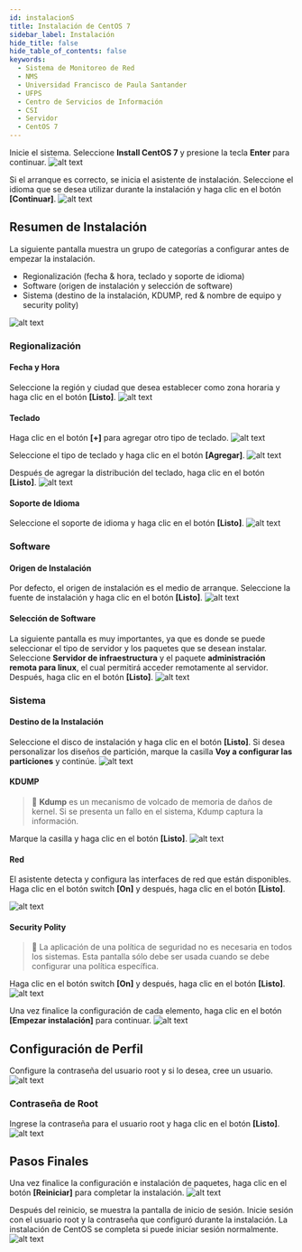 ```yaml
---
id: instalacionS
title: Instalación de CentOS 7
sidebar_label: Instalación
hide_title: false
hide_table_of_contents: false
keywords:
  - Sistema de Monitoreo de Red
  - NMS
  - Universidad Francisco de Paula Santander
  - UFPS
  - Centro de Servicios de Información
  - CSI
  - Servidor
  - CentOS 7
---
```

Inicie el sistema. Seleccione **Install CentOS 7** y presione la tecla **Enter** para continuar.
![alt text](../img/centos1.png)

Si el arranque es correcto, se inicia el asistente de instalación.
Seleccione el idioma que se desea utilizar durante la instalación y haga clic en el botón **[Continuar]**.
![alt text](../img/centos2.png)

## Resumen de Instalación
La siguiente pantalla muestra un grupo de categorías a configurar antes de empezar la instalación.
- Regionalización (fecha & hora, teclado y soporte de idioma)
- Software (origen de instalación y selección de software)
- Sistema (destino de la instalación, KDUMP, red & nombre de equipo y security polity)

![alt text](../img/centos3.png)

### Regionalización
#### Fecha y Hora
Seleccione la región y ciudad que desea establecer como zona horaria y haga clic en el botón **[Listo]**.
![alt text](../img/centos3.1.png)

#### Teclado
Haga clic en el botón **[+]** para agregar otro tipo de teclado.
![alt text](../img/centos3.3.png)

Seleccione el tipo de teclado y haga clic en el botón **[Agregar]**.
![alt text](../img/centos3.2.png)

Después de agregar la distribución del teclado, haga clic en el botón **[Listo]**.
![alt text](../img/centos3.3.png)

#### Soporte de Idioma
Seleccione el soporte de idioma y haga clic en el botón **[Listo]**.
![alt text](../img/centos3.4.png)

### Software
#### Origen de Instalación
Por defecto, el origen de instalación es el medio de arranque. Seleccione la fuente de instalación y haga clic en el botón **[Listo]**.
![alt text](../img/centos3.5.png)

#### Selección de Software
La siguiente pantalla es muy importantes, ya que es donde se puede seleccionar el tipo de servidor y los paquetes que se desean instalar. Seleccione **Servidor de infraestructura** y el paquete **administración remota para linux**, el cual permitirá acceder remotamente al servidor. Después, haga clic en el botón **[Listo]**.
![alt text](../img/centos3.6.png)

### Sistema
#### Destino de la Instalación
Seleccione el disco de instalación y haga clic en el botón **[Listo]**. Si desea personalizar los diseños de partición, marque la casilla **Voy a configurar las particiones** y continúe.
![alt text](../img/centos3.7.png)

#### KDUMP
> :pushpin: **Kdump** es un mecanismo de volcado de memoria de daños de kernel. Si se presenta un fallo en el sistema, Kdump captura la información.

Marque la casilla y haga clic en el botón **[Listo]**.
![alt text](../img/centos3.8.png)

#### Red
El asistente detecta y configura las interfaces de red que están disponibles. Haga clic en el botón switch **[On]** y después, haga clic en el botón **[Listo]**.

![alt text](../img/centos3.9.png)

#### Security Polity
> :pushpin: La aplicación de una política de seguridad no es necesaria en todos los sistemas. Esta pantalla sólo debe ser usada cuando se debe configurar una política específica.

Haga clic en el botón switch **[On]** y después, haga clic en el botón **[Listo]**.
![alt text](../img/centos3.10.png)

Una vez finalice la configuración de cada elemento, haga clic en el botón **[Empezar instalación]** para continuar.
![alt text](../img/centos3.11.png)

## Configuración de Perfil
Configure la contraseña del usuario root y si lo desea, cree un usuario.
![alt text](../img/centos4.png)

### Contraseña de Root
Ingrese la contraseña para el usuario root y haga clic en el botón **[Listo]**.
![alt text](../img/centos4.1.png)

## Pasos Finales
Una vez finalice la configuración e instalación de paquetes, haga clic en el botón **[Reiniciar]** para completar la instalación.
![alt text](../img/centos4.2.png)

Después del reinicio, se muestra la pantalla de inicio de sesión. Inicie sesión con el usuario root y la contraseña que configuró durante la instalación. La instalación de CentOS se completa si puede iniciar sesión normalmente.
![alt text](../img/centos5.png)
